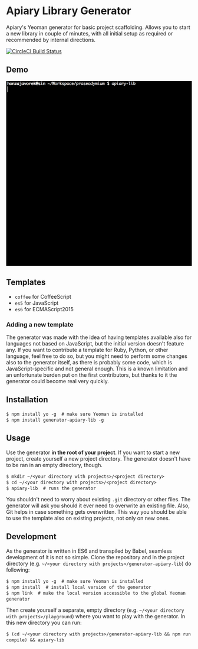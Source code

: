 # Apiary Library Generator

Apiary's Yeoman generator for basic project scaffolding. Allows you to start
a new library in couple of minutes, with all initial setup as required or
recommended by internal directions.

[![CircleCI Build Status](https://circleci.com/gh/apiaryio/generator-apiary-lib.svg?style=shield)](https://circleci.com/gh/apiaryio/generator-apiary-lib)

## Demo

![Demo](https://github.com/apiaryio/generator-apiary-lib/blob/master/assets/demo.gif?raw=true)

## Templates

- `coffee` for CoffeeScript
- `es5` for JavaScript
- `es6` for ECMAScript2015

### Adding a new template

The generator was made with the idea of having templates available also for
languages not based on JavaScript, but the initial version doesn't feature any.
If you want to contribute a template for Ruby, Python, or other language, feel
free to do so, but you might need to perform some changes also to the generator
itself, as there is probably some code, which is JavaScript-specific and not
general enough. This is a known limitation and an unfortunate burden put on
the first contributors, but thanks to it the generator could become real very
quickly.

## Installation

```shell
$ npm install yo -g  # make sure Yeoman is installed
$ npm install generator-apiary-lib -g
```

## Usage

Use the generator **in the root of your project**. If you want to start a new
project, create yourself a new project directory. The generator doesn't have
to be ran in an empty directory, though.

```shell
$ mkdir ~/<your directory with projects>/<project directory>
$ cd ~/<your directory with projects>/<project directory>
$ apiary-lib  # runs the generator
```

You shouldn't need to worry about existing `.git` directory or other files.
The generator will ask you should it ever need to overwrite an existing file.
Also, Git helps in case something gets overwritten. This way you should be able
to use the template also on existing projects, not only on new ones.

## Development

As the generator is written in ES6 and transpiled by Babel, seamless
development of it is not so simple. Clone the repository and in the
project directory (e.g. `~/<your directory with projects>/generator-apiary-lib`)
do following:

```shell
$ npm install yo -g  # make sure Yeoman is installed
$ npm install  # install local version of the generator
$ npm link  # make the local version accessible to the global Yeoman generator
```

Then create yourself a separate, empty directory (e.g.
`~/<your directory with projects>/playground`) where you want to play with
the generator. In this new directory you can run:

```shell
$ (cd ~/<your directory with projects>/generator-apiary-lib && npm run compile) && apiary-lib
```
